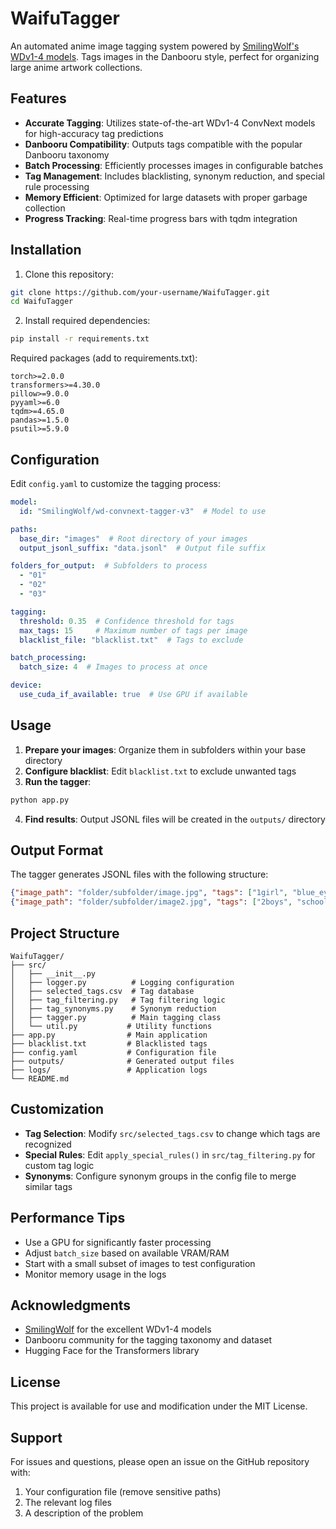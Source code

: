 # WaifuTagger

An automated anime image tagging system powered by [SmilingWolf's WDv1-4 models](https://huggingface.co/SmilingWolf). Tags images in the Danbooru style, perfect for organizing large anime artwork collections.

## Features

- **Accurate Tagging**: Utilizes state-of-the-art WDv1-4 ConvNext models for high-accuracy tag predictions
- **Danbooru Compatibility**: Outputs tags compatible with the popular Danbooru taxonomy
- **Batch Processing**: Efficiently processes images in configurable batches
- **Tag Management**: Includes blacklisting, synonym reduction, and special rule processing
- **Memory Efficient**: Optimized for large datasets with proper garbage collection
- **Progress Tracking**: Real-time progress bars with tqdm integration

## Installation

1. Clone this repository:
```bash
git clone https://github.com/your-username/WaifuTagger.git
cd WaifuTagger
```

2. Install required dependencies:
```bash
pip install -r requirements.txt
```

Required packages (add to requirements.txt):
```
torch>=2.0.0
transformers>=4.30.0
pillow>=9.0.0
pyyaml>=6.0
tqdm>=4.65.0
pandas>=1.5.0
psutil>=5.9.0
```

## Configuration

Edit `config.yaml` to customize the tagging process:

```yaml
model:
  id: "SmilingWolf/wd-convnext-tagger-v3"  # Model to use

paths:
  base_dir: "images"  # Root directory of your images
  output_jsonl_suffix: "data.jsonl"  # Output file suffix

folders_for_output:  # Subfolders to process
  - "01"
  - "02"
  - "03"

tagging:
  threshold: 0.35  # Confidence threshold for tags
  max_tags: 15     # Maximum number of tags per image
  blacklist_file: "blacklist.txt"  # Tags to exclude

batch_processing:
  batch_size: 4  # Images to process at once

device:
  use_cuda_if_available: true  # Use GPU if available
```

## Usage

1. **Prepare your images**: Organize them in subfolders within your base directory
2. **Configure blacklist**: Edit `blacklist.txt` to exclude unwanted tags
3. **Run the tagger**:
```bash
python app.py
```

4. **Find results**: Output JSONL files will be created in the `outputs/` directory

## Output Format

The tagger generates JSONL files with the following structure:
```json
{"image_path": "folder/subfolder/image.jpg", "tags": ["1girl", "blue_eyes", "long_hair"], "caption": ""}
{"image_path": "folder/subfolder/image2.jpg", "tags": ["2boys", "school_uniform", "fighting"], "caption": ""}
```

## Project Structure

```
WaifuTagger/
├── src/
│   ├── __init__.py
│   ├── logger.py          # Logging configuration
│   ├── selected_tags.csv  # Tag database
│   ├── tag_filtering.py   # Tag filtering logic
│   ├── tag_synonyms.py    # Synonym reduction
│   ├── tagger.py          # Main tagging class
│   └── util.py           # Utility functions
├── app.py                # Main application
├── blacklist.txt         # Blacklisted tags
├── config.yaml           # Configuration file
├── outputs/              # Generated output files
├── logs/                 # Application logs
└── README.md
```

## Customization

- **Tag Selection**: Modify `src/selected_tags.csv` to change which tags are recognized
- **Special Rules**: Edit `apply_special_rules()` in `src/tag_filtering.py` for custom tag logic
- **Synonyms**: Configure synonym groups in the config file to merge similar tags

## Performance Tips

- Use a GPU for significantly faster processing
- Adjust `batch_size` based on available VRAM/RAM
- Start with a small subset of images to test configuration
- Monitor memory usage in the logs

## Acknowledgments

- [SmilingWolf](https://huggingface.co/SmilingWolf) for the excellent WDv1-4 models
- Danbooru community for the tagging taxonomy and dataset
- Hugging Face for the Transformers library

## License

This project is available for use and modification under the MIT License.

## Support

For issues and questions, please open an issue on the GitHub repository with:
1. Your configuration file (remove sensitive paths)
2. The relevant log files
3. A description of the problem